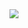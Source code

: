 <a href="https://stackoverflow.com/users/15388890/bart-krakowski">
  <img src="https://github-cover.vercel.app/api/cover?id=15388890">
</a>
